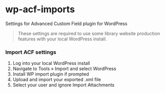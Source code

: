# wp-acf-imports
Settings for Advanced Custom Field plugin for WordPress

> These settings are required to use some library website production features with your local WordPress install.

### Import ACF settings

1. Log into your local WordPress install
2. Navigate to Tools » Import and select WordPress
3. Install WP import plugin if prompted
4. Upload and import your exported .xml file
5. Select your user and ignore Import Attachments
